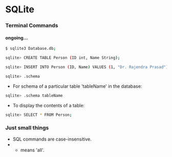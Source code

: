 # SQLite

### Terminal Commands
#### ongoing...

```sh
$ sqlite3 Database.db;
```

```sh
sqlite> CREATE TABLE Person (ID int, Name String);
```

```sh
sqlite> INSERT INTO Person (ID, Name) VALUES (1, "Dr. Rajendra Prasad");
```
```sh
sqlite> .schema
```
-   For schema of a particular table 'tableName' in the database:
```sh
sqlite> .schema tableName
```
- To display the contents of a table:
```sh
sqlite> SELECT * FROM Person;
```





















### Just small things

- SQL commands are case-insensitive.
- * means 'all'.
